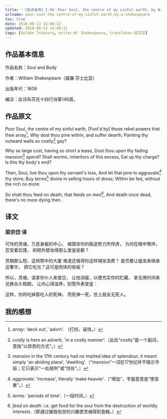 ```yaml
---
title: '《英诗金库》I-56：Poor Soul, the centre of my sinful earth, by W. Shakespeare'
urlname: poor-soul-the-centre-of-my-sinful-earth-by-w-shakespeare
toc: true
date: 2018-08-13 14:40:12
updated: 2018-08-13 14:40:12
tags: [Golden Treasury, writer:W. Shakespeare, translator:梁宗岱]
---
```


## 作品基本信息

作品名称：Soul and Body

作者：William Shakespeare（威廉·莎士比亚）

出版年代：1609

编注：此诗系莎氏十四行诗第146首。

## 作品原文

Poor Soul, the centre of my sinful earth,
\[Fool'd by\] those rebel powers that thee array[^1],
Why dost thou pine within, and suffer dearth,
Painting thy outward walls so costly[^2] gay?

[^1]: *array*: 'deck out', 'adorn'. （打扮，装饰。）

[^2]: *costly* is here an adverb, 'in a costly manner'.（此处“costly”是一个副词，意指“以昂贵的方式”。）

Why so large cost, having so short a lease,
Dost thou upon thy fading mansion[^3] spend?
Shall worms, inheritors of this excess,
Eat up thy charge? Is this thy body's end?

[^3]: *mansion* in the 17th century had no implied idea of splendour; it meant simply 'an abiding place', 'dwelling'.（“mansion”一词在17世纪并不暗示华丽；它只表示“一处居所”或“住处”。）

Then, Soul, live thou upon thy servant's loss,
And let that pine to aggravate[^4] thy store;
Buy terms[^5] divine in selling hours of dross;
Within be fed, without the rich no more:

[^4]: *aggravate*: 'increase', literally 'make heavier'.（“增加”，字面意思是“使变重”。）

[^5]: *terms*: 'periods of time'.（一段时间。）

So shalt thou feed on death, that feeds on men[^6],
And death once dead, there's no more dying then.

[^6]: *feed on death*: i.e. get food for the soul from the destruction of worldly interests.（即通过摧毁俗世的兴趣使灵魂得到食粮。）

## 译文

### 梁宗岱 译

可怜的灵魂，万恶身躯的中心，
被围攻你的叛逆势力所俘虏，
为何在暗中憔悴，忍受着饥馑，
却把外壁妆得那么堂皇丽都？

赁期那么短，这倾颓中的大厦
难道还值得你这样铺张浪费？
是否要让蛆虫来继承这奢华，
把它吃光？这可是肉体的依皈？

所以，灵魂，请拿你仆人来度日，
让他消瘦，以便充实你的贮藏，
拿无用时间来兑换永久租期，
让内心得滋养，别管外表堂皇：

这样，你将吃掉那吃人的死神，
而死神一死，世上就永无死人。

## 我的感想
